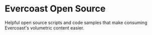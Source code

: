 # Evercoast Open Source
Helpful open source scripts and code samples that make consuming Evercoast's volumetric content easier.
